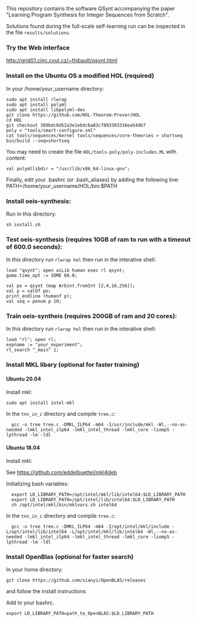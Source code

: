 This repository contains the software QSynt accompanying the paper 
"Learning Program Synthesis for Integer Sequences from Scratch". 

Solutions found during the full-scale self-learning run 
can be inspected in the file `results/solutions`.

### Try the Web interface
http://grid01.ciirc.cvut.cz/~thibault/qsynt.html

### Install on the Ubuntu OS a modified HOL (required)
In your /home/your_username directory:

```
sudo apt install rlwrap
sudo apt install polyml
sudo apt install libpolyml-dev
git clone https://github.com/HOL-Theorem-Prover/HOL
cd HOL
git checkout 389bdc0d52a3e1ebdcba83cf893303316ea54db7
poly < "tools/smart-configure.sml"
cat tools/sequences/kernel tools/sequences/core-theories > shortseq
bin/build --seq=shortseq
```

You may need to create the file `HOL/tools-poly/poly-includes.ML` with content:
```
val polymllibdir = "/usr/lib/x86_64-linux-gnu";
```

Finally, edit your .bashrc (or .bash_aliases) by adding the following line:
PATH=/home/your_username/HOL/bin:$PATH

### Install oeis-synthesis:
Run in this directory:

```
sh install.sh
```

### Test oeis-synthesis (requires 10GB of ram to run with a timeout of 600.0 seconds):
In this directory run `rlwrap hol` then run in the interative shell:

```
load "qsynt"; open aiLib human exec rl qsynt;
game.time_opt := SOME 60.0;

val po = qsynt (map Arbint.fromInt [2,4,16,256]);
val p = valOf po;
print_endline (humanf p);
val seq = penum p 10;
```

### Train oeis-syntheis (requires 200GB of ram and 20 cores):
In this directory run `rlwrap hol` then run in the interative shell:
```
load "rl"; open rl;
expname := "your_experiment";
rl_search "_main" 1;
```
### Install MKL libary (optional for faster training)
#### Ubuntu 20.04

Install mkl:
```
sudo apt install intel-mkl
```

In the `tnn_in_c` directory and compile `tree.c`: 
```
  gcc -o tree tree.c -DMKL_ILP64 -m64 -I/usr/include/mkl -Wl,--no-as-needed -lmkl_intel_ilp64 -lmkl_intel_thread -lmkl_core -liomp5 -lpthread -lm -ldl
```

#### Ubuntu 18.04
Install mkl:

See https://github.com/eddelbuettel/mkl4deb 

Initializing bash variables:
```
  export LD_LIBRARY_PATH=/opt/intel/mkl/lib/intel64:$LD_LIBRARY_PATH
  export LD_LIBRARY_PATH=/opt/intel/lib/intel64:$LD_LIBRARY_PATH
  sh /opt/intel/mkl/bin/mklvars.sh intel64
```

In the `tnn_in_c` directory and compile `tree.c`: 
```
  gcc -o tree tree.c -DMKL_ILP64 -m64 -I/opt/intel/mkl/include -L/opt/intel/lib/intel64 -L/opt/intel/mkl/lib/intel64 -Wl,--no-as-needed -lmkl_intel_ilp64 -lmkl_intel_thread -lmkl_core -liomp5 -lpthread -lm -ldl
```

### Install OpenBlas (optional for faster search)
In your home directory:

```
git clone https://github.com/xianyi/OpenBLAS/releases
```

and follow the install instructions

Add to your bashrc.
```
export LD_LIBRARY_PATH=path_to_OpenBLAS:$LD_LIBRARY_PATH
```






